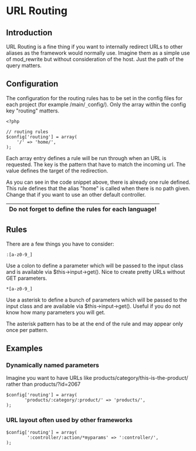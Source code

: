 # URL Routing #



## Introduction ##

URL Routing is a fine thing if you want to internally redirect URLs to other aliases as the framework would normally use. Imagine them as a simple use of mod\_rewrite but without consideration of the host. Just the path of the query matters.

## Configuration ##

The configuration for the routing rules has to be set in the config files for each project (for example /main/`_`config/). Only the array within the config key "routing" matters.

```
<?php
 
// routing rules
$config['routing'] = array(
    '/' => 'home/',
);
```

Each array entry defines a rule will be run through when an URL is requested. The key is the pattern that have to match the incoming url. The value defines the target of the redirection.

As you can see in the code snippet above, there is already one rule defined. This rule defines that the alias "home" is called when there is no path given. Change that if you want to use an other default controller.

| Do not forget to define the rules for each language! |
|:-----------------------------------------------------|

## Rules ##

There are a few things you have to consider:

```
:[a-z0-9_]
```

Use a colon to define a parameter which will be passed to the input class and is available via $this->input->get(). Nice to create pretty URLs without GET parameters.

```
*[a-z0-9_]
```

Use a asterisk to define a bunch of parameters which will be passed to the input class and are available via $this->input->get(). Useful if you do not know how many parameters you will get.

The asterisk pattern has to be at the end of the rule and may appear only once per pattern.

## Examples ##

### Dynamically named parameters ###

Imagine you want to have URLs like products/category/this-is-the-product/ rather than products/?id=2067

```
$config['routing'] = array(
       'products/:category/:product/' => 'products/',
);
```

### URL layout often used by other frameworks ###

```
$config['routing'] = array(
        ':controller/:action/*myparams' => ':controller/',
);
```